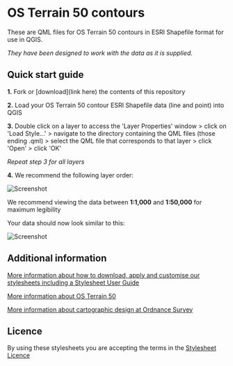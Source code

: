 # OS Terrain 50 contours

These are QML files for OS Terrain 50 contours in ESRI Shapefile format for use in QGIS.

*They have been designed to work with the data as it is supplied.*

## Quick start guide

**1.**  Fork or [download](link here) the contents of this repository

**2.**  Load your OS Terrain 50 contour  ESRI Shapefile data (line and point) into QGIS

**3.**  Double click on a layer to access the 'Layer Properties' window > click on 'Load Style...' > navigate to the directory containing the QML files (those ending .qml) > select the QML file that corresponds to that layer > click 'Open' > click 'OK'

*Repeat step 3 for all layers*

**4.**  We recommend the following layer order:

  ![Screenshot](https://github.com/OrdnanceSurvey/OS-Terrain-50-stylesheets/raw/master/ESRI%20Shapefile%20contour%20stylesheets/QGIS%20stylesheets%20(QML)/images/Terrain50_SHP_conts_layer_order.PNG "Recommended layer order for OS Terrain 50 contours")

We recommend viewing the data between **1:1,000** and **1:50,000** for maximum legibility

Your data should now look similar to this: 

  ![Screenshot](https://github.com/OrdnanceSurvey/OS-Terrain-50-stylesheets/raw/master/ESRI%20Shapefile%20contour%20stylesheets/QGIS%20stylesheets%20(QML)/images/Terrain50_conts_screenshot.PNG "Screenshot of OS Terrain 50 contours at 1:25,000")

## Additional information

[More information about how to download, apply and customise our stylesheets including a Stylesheet User Guide](http://www.ordnancesurvey.co.uk/resources/carto-design/cartographic-stylesheets.html)

[More information about OS Terrain 50](http://www.ordnancesurvey.co.uk/business-and-government/products/terrain-50.html)

[More information about cartographic design at Ordnance Survey](https://www.ordnancesurvey.co.uk/resources/carto-design/)

## Licence

By using these stylesheets you are accepting the terms in the [Stylesheet Licence](http://www.ordnancesurvey.co.uk/docs/licences/stylesheet-licence-v2.pdf)